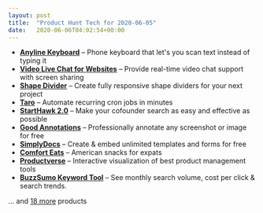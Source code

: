 ```yaml
---
layout: post
title:  "Product Hunt Tech for 2020-06-05"
date:   2020-06-06T04:02:54+00:00
---
```


* **[Anyline Keyboard](https://www.producthunt.com/posts/anyline-keyboard?utm_campaign=producthunt-api&utm_medium=api-v2&utm_source=Application%3A+Daily+Digest+RSS+v2+%28ID%3A+29748%29)** – Phone keyboard that let's you scan text instead of typing it
* **[Video Live Chat for Websites](https://www.producthunt.com/posts/video-live-chat-for-websites?utm_campaign=producthunt-api&utm_medium=api-v2&utm_source=Application%3A+Daily+Digest+RSS+v2+%28ID%3A+29748%29)** – Provide real-time video chat support with screen sharing
* **[Shape Divider](https://www.producthunt.com/posts/shape-divider?utm_campaign=producthunt-api&utm_medium=api-v2&utm_source=Application%3A+Daily+Digest+RSS+v2+%28ID%3A+29748%29)** – Create fully responsive shape dividers for your next project
* **[Taro](https://www.producthunt.com/posts/taro?utm_campaign=producthunt-api&utm_medium=api-v2&utm_source=Application%3A+Daily+Digest+RSS+v2+%28ID%3A+29748%29)** – Automate recurring cron jobs in minutes
* **[StartHawk 2.0](https://www.producthunt.com/posts/starthawk-2-0?utm_campaign=producthunt-api&utm_medium=api-v2&utm_source=Application%3A+Daily+Digest+RSS+v2+%28ID%3A+29748%29)** – Make your cofounder search as easy and effective as possible
* **[Good Annotations](https://www.producthunt.com/posts/good-annotations?utm_campaign=producthunt-api&utm_medium=api-v2&utm_source=Application%3A+Daily+Digest+RSS+v2+%28ID%3A+29748%29)** – Professionally annotate any screenshot or image for free
* **[SimplyDocs](https://www.producthunt.com/posts/simplydocs-b5ee7c7a-ca80-42c1-8c22-26352dd1acb5?utm_campaign=producthunt-api&utm_medium=api-v2&utm_source=Application%3A+Daily+Digest+RSS+v2+%28ID%3A+29748%29)** – Create & embed unlimited templates and forms for free
* **[Comfort Eats](https://www.producthunt.com/posts/comfort-eats?utm_campaign=producthunt-api&utm_medium=api-v2&utm_source=Application%3A+Daily+Digest+RSS+v2+%28ID%3A+29748%29)** – American snacks for expats
* **[Productverse](https://www.producthunt.com/posts/productverse?utm_campaign=producthunt-api&utm_medium=api-v2&utm_source=Application%3A+Daily+Digest+RSS+v2+%28ID%3A+29748%29)** – Interactive visualization of best product management tools
* **[BuzzSumo Keyword Tool](https://www.producthunt.com/posts/buzzsumo-keyword-tool?utm_campaign=producthunt-api&utm_medium=api-v2&utm_source=Application%3A+Daily+Digest+RSS+v2+%28ID%3A+29748%29)** – See monthly search volume, cost per click & search trends.

… and [18 more](https://www.producthunt.com/tech) products